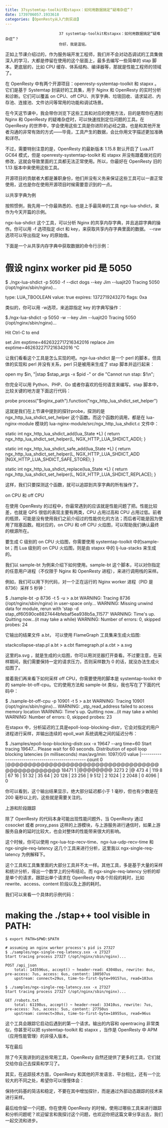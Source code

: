 ```yaml
---
title: 37systemtap-toolkit和stapxx：如何用数据搞定“疑难杂症”？
date: 1739706057.1933618
categories: [OpenResty从入门到实战]
---
```

                            37 systemtap-toolkit和stapxx：如何用数据搞定“疑难杂症”？
                            你好，我是温铭。

正如上节课介绍过的，作为服务端开发工程师，我们并不会对动态调试的工具集做深入的学习，大都是停留在使用的这个层面上，最多去编写一些简单的 stap 脚本。更底层的，比如 CPU 缓存、体系结构、编译器等，那就是性能工程师的领域了。

在 OpenResty 中有两个开源项目：openresty-systemtap-toolkit 和 stapxx 。它们是基于 Systemtap 封装好的工具集，用于 Nginx 和 OpenResty 的实时分析和诊断。它们可以覆盖 on CPU、off CPU、共享字典、垃圾回收、请求延迟、内存池、连接池、文件访问等常用的功能和调试场景。

在今天这节课中，我会带你浏览下这些工具和对应的使用方法，目的是帮你在遇到 Nginx 和 OpenResty 的疑难杂症时，可以快速找到定位问题的工具。在 OpenResty 的世界中，学会使用这些工具是你进阶的必经之路，也是和其他开发者沟通的非常有效的方式——毕竟，工具产生的数据，会比你用文字描述更加准确和详尽。

不过，需要特别注意的是，OpenResty 的最新版本 1.15.8 默认开启了 LuaJIT GC64 模式，但是 openresty-systemtap-toolkit 和 stapxx 并没有跟着做对应的修改，这就会导致里面的工具都无法正常使用。所以，你最好在 OpenResty 旧的 1.13 版本中来使用这些工具。

开源项目的贡献者大都是兼职身份，他们并没有义务来保证这些工具可以一直正常使用，这也是你在使用开源项目时候需要意识到的一点。

以共享字典为例

按照惯例，我先用一个你最熟悉的、也是上手最简单的工具 ngx-lua-shdict，来作为今天开篇的示例。

ngx-lua-shdict 这个工具，可以分析 Nginx 的共享内存字典，并且追踪字典的操作。你可以用 -f 选项指定 dict 和 key，来获取共享内存字典里面的数据。 --raw 选项可以导出指定 key 的原始值。

下面是一个从共享内存字典中获取数据的命令行示例：

# 假设 nginx worker pid 是 5050
$ ./ngx-lua-shdict -p 5050 -f --dict dogs --key Jim --luajit20
Tracing 5050 (/opt/nginx/sbin/nginx)...

type: LUA_TBOOLEAN
value: true
expires: 1372719243270
flags: 0xa


类似的，你可以用 -w选项，来追踪指定 key 的字典写操作：

$./ngx-lua-shdict -p 5050 -w --key Jim --luajit20
Tracing 5050 (/opt/nginx/sbin/nginx)...

Hit Ctrl-C to end

set Jim exptime=4626322717216342016
replace Jim exptime=4626322717216342016
^C


让我们看看这个工具是怎么实现的吧。ngx-lua-shdict 是一个 perl 的脚本，但具体的实现和 perl 并没有关系，perl 只是被用来生成了 stap 脚本并运行起来：

open my $in, "|stap $stap_args -x $pid -" or die "Cannot run stap: $!\n";


你完全可以用 Python、PHP、Go 或者你喜欢的任何语言来编写。stap 脚本中，比较关键的地方是下面这行代码：

probe process("$nginx_path").function("ngx_http_lua_shdict_set_helper")


这就是我们在上节课中提到的探针probe，探测的是 ngx_http_lua_shdict_set_helper 这个函数。而这个函数的调用，都是在 lua-nginx-module 模块的 lua-nginx-module/src/ngx_http_lua_shdict.c 文件中：

static int
ngx_http_lua_shdict_add(lua_State *L)
{
return ngx_http_lua_shdict_set_helper(L, NGX_HTTP_LUA_SHDICT_ADD);
}

static int
ngx_http_lua_shdict_safe_add(lua_State *L)
{
return ngx_http_lua_shdict_set_helper(L, NGX_HTTP_LUA_SHDICT_ADD
|NGX_HTTP_LUA_SHDICT_SAFE_STORE);
}

static int
ngx_http_lua_shdict_replace(lua_State *L)
{
return ngx_http_lua_shdict_set_helper(L, NGX_HTTP_LUA_SHDICT_REPLACE);
}


这样，我们只要探测这个函数，就可以追踪到共享字典的所有操作了。

on CPU 和 off CPU

在使用 OpenResty 的过程中，你最常遇到的应该就是性能问题了把。性能比较差，也就是 QPS 很低的表现主要有两类，CPU 占用过高和 CPU 占用过低。前者的瓶颈，可能是没有使用我们之前介绍过的性能优化的方法；而后者可能是因为使用了阻塞函数。相对应的，on CPU 和 off CPU 火焰图，可以帮助我们确认最终的根源所在。

要生成 C 级别的 on CPU 火焰图，你需要使用 systemtap-toolkit 中的sample-bt；而 Lua 级别的 on CPU 火焰图，则是由 stapxx 中的 lj-lua-stacks 来生成的。

我们以 sample-bt 为例来介绍下如何使用。sample-bt 这个脚本，可以对你指定的任意用户进程（不仅限于 Nginx 和 OpenResty 进程），来进行调用栈的采样。

例如，我们可以用下列代码，对一个正在运行的 Nginx worker 进程（PID 是 8736）采样 5 秒钟：

$ ./sample-bt -p 8736 -t 5 -u > a.bt
WARNING: Tracing 8736 (/opt/nginx/sbin/nginx) in user-space only...
WARNING: Missing unwind data for module, rerun with 'stap -d stap_df60590ce8827444bfebaf5ea938b5a_11577'
WARNING: Time's up. Quitting now...(it may take a while)
WARNING: Number of errors: 0, skipped probes: 24


它输出的结果文件 a.bt， 可以使用 FlameGraph 工具集来生成火焰图:

stackcollapse-stap.pl a.bt > a.cbt
flamegraph.pl a.cbt > a.svg


这里的a.svg ，就是生成的火焰图，你可以用浏览器打开查看。不过要注意，在采样期间，我们需要保持一定的请求压力，否则采样数为 0 的话，就没办法生成火焰图了。

接着我们再来看下如何采样 off CPU，你需要使用的脚本是 systemtap-toolkit 中的 sample-bt-off-cpu。它的使用方法和 sample-bt 类似，我也写在了下面的代码中：

$ ./sample-bt-off-cpu -p 10901 -t 5 > a.bt
WARNING: Tracing 10901 (/opt/nginx/sbin/nginx)...
WARNING: _stp_read_address failed to access memory location
WARNING: Time's up. Quitting now...(it may take a while)
WARNING: Number of errors: 0, skipped probes: 23


在stapxx 中，分析延迟的工具是epoll-loop-blocking-distr，它会对指定的用户进程进行采样，并输出连续的 epoll_wait 系统调用之间的延迟分布：

$ ./samples/epoll-loop-blocking-distr.sxx -x 19647 --arg time=60
Start tracing 19647...
Please wait for 60 seconds.
Distribution of epoll loop blocking latencies (in milliseconds)
max/avg/min: 1097/0/0
value |-------------------------------------------------- count
    0 |@@@@@@@@@@@@@@@@@@@@@@@@@@@@@@@@@@@@@@@@@@@@@@@@@  18471
    1 |@@@@@@@@                                            3273
    2 |@                                                    473
    4 |                                                     119
    8 |                                                      67
   16 |                                                      51
   32 |                                                      35
   64 |                                                      20
  128 |                                                      23
  256 |                                                       9
  512 |                                                       2
 1024 |                                                       2
 2048 |                                                       0
 4096 |                                                       0


你可以看到，这个输出结果显示，绝大部分延迟都小于 1 毫秒，但也有少数是在 200 毫秒以上的，这些就是需要关注的。

上游和阶段跟踪

除了 OpenResty 的代码本身可能出现性能问题外，当 OpenResty 通过 cosocket 或者 proxy_pass 这样的上游模块，与上游服务进行通信时，如果上游服务自身的延时比较大，也会对整体的性能带来很大的影响。

这个时候，你可以使用 ngx-lua-tcp-recv-time、ngx-lua-udp-recv-time 和 ngx-single-req-latency 这几个工具来进行分析，这里我以 ngx-single-req-latency 为例解释下。

这个工具和工具集里面的大部分工具并不太一样。其他工具，多是基于大量的采样和统计分析，得出一个数学上的分布结论。而 ngx-single-req-latency 分析的却是单个的请求，跟踪出单个请求在 OpenResty 中各个阶段的耗时，比如 rewrite、access、content 阶段以及上游的耗时。

我们可以来看一个具体的示例代码：

# making the ./stap++ tool visible in PATH:
    $ export PATH=$PWD:$PATH

    # assuming an nginx worker process's pid is 27327
    $ ./samples/ngx-single-req-latency.sxx -x 27327
    Start tracing process 27327 (/opt/nginx/sbin/nginx)...

    POST /api_json
        total: 143596us, accept() ~ header-read: 43048us, rewrite: 8us, pre-access: 7us, access: 6us, content: 100507us
        upstream: connect=29us, time-to-first-byte=99157us, read=103us

    $ ./samples/ngx-single-req-latency.sxx -x 27327
    Start tracing process 27327 (/opt/nginx/sbin/nginx)...

    GET /robots.txt
        total: 61198us, accept() ~ header-read: 33410us, rewrite: 7us, pre-access: 7us, access: 5us, content: 27750us
        upstream: connect=30us, time-to-first-byte=18955us, read=96us


这个工具会跟踪它启动后遇到的第一个请求。输出的内容和 opentracing 非常类似，你甚至可以把 systemtap-toolkit 和 stapxx ，当作是 OpenResty 中 APM（应用性能管理）的非侵入版本。

写在最后

除了今天我讲到的这些常用工具，OpenResty 自然还提供了更多的工具，它们就交给你自己去探索和学习了。

其实，在追踪技术方面，OpenResty 和其他的开发语言、平台相比，还有一个比较大的不同之处，希望你可以慢慢体会：


保持代码基的简洁和稳定，不要在其中增加探针，而是通过外部动态跟踪的技术来进行采样。


最后给你留一个问题，你在使用 OpenResty 的时候，使用过哪些工具来进行跟踪和分析问题呢？欢迎留言和我探讨这个问题，也欢迎你把这篇文章分享出去，我们一起交流和进步。

                        
                        
                            